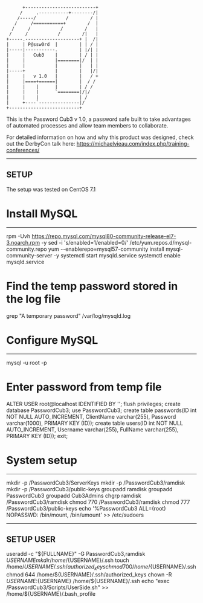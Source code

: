 
          +--------------------------+
         /     .-----------+--------/|
        /-----/           /        / |
       /     /===========+        /  |
      /     /           /        /   |
     /     /           /        /|   |
    +-----.--------------------+ |  /|
    |     | P@ssw0rd  |        | | / |
    |-----|-----------.        | |/| |
    |     |   Cub3    |        | / | |
    |     |           |========|/  | |
    |     |           |        |   | |
    |-----+           |        |   |/|
    |     |   v 1.0   |        |   / +
    |     |====+======|        |  / /
    |     |    |      |        | / /
    |     |    |      `========|/|/
    |     |    |               | /
    |     +----`---------------|/
    +--------------------------+


This is the Password Cub3 v 1.0, a password safe built to take advantages of automated processes and allow team members to collaborate.


For detailed information on how and why this product was designed, check out the DerbyCon talk here:
https://michaelvieau.com/index.php/training-conferences/



---------
  SETUP
---------
The setup was tested on CentOS 7.1


# Install MySQL
----------------
rpm -Uvh https://repo.mysql.com/mysql80-community-release-el7-3.noarch.rpm -y
sed -i 's/enabled=1/enabled=0/' /etc/yum.repos.d/mysql-community.repo
yum --enablerepo=mysql57-community install mysql-community-server -y
systemctl start mysqld.service
systemctl enable mysqld.service

# Find the temp password stored in the log file
grep "A temporary password" /var/log/mysqld.log


# Configure MySQL
------------------
mysql -u root -p
# Enter password from temp file
ALTER USER root@localhost IDENTIFIED BY '<New-Password-Here>';
flush privileges;
create database PasswordCub3;
use PasswordCub3;
create table passwords(ID int NOT NULL AUTO_INCREMENT, ClientName varchar(255), Password varchar(1000), PRIMARY KEY (ID));
create table users(ID int NOT NULL AUTO_INCREMENT, Username varchar(255), FullName varchar(255), PRIMARY KEY (ID));
exit;


# System setup
---------------
mkdir -p /PasswordCub3/ServerKeys
mkdir -p /PasswordCub3/ramdisk
mkdir -p /PasswordCub3/public-keys
groupadd ramdisk
groupadd PasswordCub3
groupadd Cub3Admins
chgrp ramdisk /PasswordCub3/ramdisk
chmod 770 /PasswordCub3/ramdisk
chmod 777 /PasswordCub3/public-keys
echo '%PasswordCub3   ALL=(root)      NOPASSWD: /bin/mount, /bin/umount' >> /etc/sudoers



---------------
  SETUP USER
---------------
useradd -c "${FULLNAME}" -G PasswordCub3,ramdisk ${USERNAME}
mkdir /home/${USERNAME}/.ssh
touch /home/${USERNAME}/.ssh/authorized_keys
chmod 700 /home/${USERNAME}/.ssh
chmod 644 /home/${USERNAME}/.ssh/authorized_keys
chown -R ${USERNAME}:${USERNAME} /home/${USERNAME}/.ssh
echo "exec /PasswordCub3/Scripts/UserSide.sh" >> /home/${USERNAME}/.bash_profile







